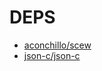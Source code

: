 # DEPS

- [aconchillo/scew](https://github.com/aconchillo/scew)
- [json-c/json-c](https://github.com/json-c/json-c)


